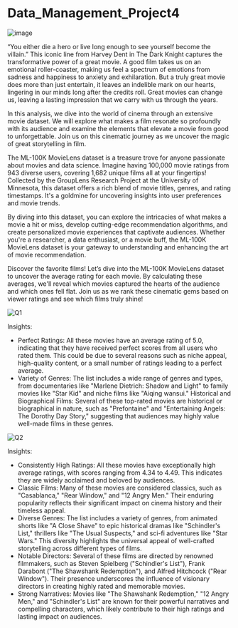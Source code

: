 # Data_Management_Project4

![image](https://github.com/radzmi/Data_Management_Project4/assets/152348714/b43fa938-27be-458c-8253-6d82db761545)

“You either die a hero or live long enough to see yourself become the villain.” This iconic line from Harvey Dent in The Dark Knight captures the transformative power of a great movie. A good film takes us on an emotional roller-coaster, making us feel a spectrum of emotions from sadness and happiness to anxiety and exhilaration. But a truly great movie does more than just entertain, it leaves an indelible mark on our hearts, lingering in our minds long after the credits roll. Great movies can change us, leaving a lasting impression that we carry with us through the years.

In this analysis, we dive into the world of cinema through an extensive movie dataset. We will explore what makes a film resonate so profoundly with its audience and examine the elements that elevate a movie from good to unforgettable. Join us on this cinematic journey as we uncover the magic of great storytelling in film.

The ML-100K MovieLens dataset is a treasure trove for anyone passionate about movies and data science. Imagine having 100,000 movie ratings from 943 diverse users, covering 1,682 unique films all at your fingertips! Collected by the GroupLens Research Project at the University of Minnesota, this dataset offers a rich blend of movie titles, genres, and rating timestamps. It's a goldmine for uncovering insights into user preferences and movie trends.

By diving into this dataset, you can explore the intricacies of what makes a movie a hit or miss, develop cutting-edge recommendation algorithms, and create personalized movie experiences that captivate audiences. Whether you're a researcher, a data enthusiast, or a movie buff, the ML-100K MovieLens dataset is your gateway to understanding and enhancing the art of movie recommendation.


Discover the favorite films! Let’s dive into the ML-100K MovieLens dataset to uncover the average rating for each movie. By calculating these averages, we'll reveal which movies captured the hearts of the audience and which ones fell flat. Join us as we rank these cinematic gems based on viewer ratings and see which films truly shine!


![Q1](https://github.com/radzmi/Data_Management_Project4/assets/152348714/6c2cb783-d1f1-4e8a-989b-1271ed1b2304)

Insights:
- Perfect Ratings: All these movies have an average rating of 5.0, indicating that they have received perfect scores from all users who rated them. This could be due to several reasons such as niche appeal, high-quality content, or a small number of ratings leading to a perfect average.
- Variety of Genres: The list includes a wide range of genres and types, from documentaries like "Marlene Dietrich: Shadow and Light" to family movies like "Star Kid" and niche films like "Aiqing wansui."
Historical and Biographical Films: Several of these top-rated movies are historical or biographical in nature, such as "Prefontaine" and "Entertaining Angels: The Dorothy Day Story," suggesting that audiences may highly value well-made films in these genres.


![Q2](https://github.com/radzmi/Data_Management_Project4/assets/152348714/8477548d-a21a-4999-89bc-b4095526c9fa)

Insights:
- Consistently High Ratings: All these movies have exceptionally high average ratings, with scores ranging from 4.34 to 4.49. This indicates they are widely acclaimed and beloved by audiences.
- Classic Films: Many of these movies are considered classics, such as "Casablanca," "Rear Window," and "12 Angry Men." Their enduring popularity reflects their significant impact on cinema history and their timeless appeal.
- Diverse Genres: The list includes a variety of genres, from animated shorts like "A Close Shave" to epic historical dramas like "Schindler's List," thrillers like "The Usual Suspects," and sci-fi adventures like "Star Wars." This diversity highlights the universal appeal of well-crafted storytelling across different types of films.
- Notable Directors: Several of these films are directed by renowned filmmakers, such as Steven Spielberg ("Schindler's List"), Frank Darabont ("The Shawshank Redemption"), and Alfred Hitchcock ("Rear Window"). Their presence underscores the influence of visionary directors in creating highly rated and memorable movies.
- Strong Narratives: Movies like "The Shawshank Redemption," "12 Angry Men," and "Schindler's List" are known for their powerful narratives and compelling characters, which likely contribute to their high ratings and lasting impact on audiences.

